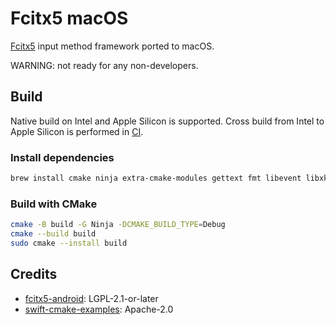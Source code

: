 # Fcitx5 macOS

[Fcitx5](https://github.com/fcitx/fcitx5) input method framework ported to macOS.

WARNING: not ready for any non-developers.

## Build
Native build on Intel and Apple Silicon is supported.
Cross build from Intel to Apple Silicon is performed in [CI](.github/workflows/ci.yml).

### Install dependencies
```sh
brew install cmake ninja extra-cmake-modules gettext fmt libevent libxkbcommon iso-codes json-c
```

### Build with CMake
```sh
cmake -B build -G Ninja -DCMAKE_BUILD_TYPE=Debug
cmake --build build
sudo cmake --install build
```

## Credits
* [fcitx5-android](https://github.com/fcitx5-android/fcitx5-android): LGPL-2.1-or-later
* [swift-cmake-examples](https://github.com/apple/swift-cmake-examples): Apache-2.0
